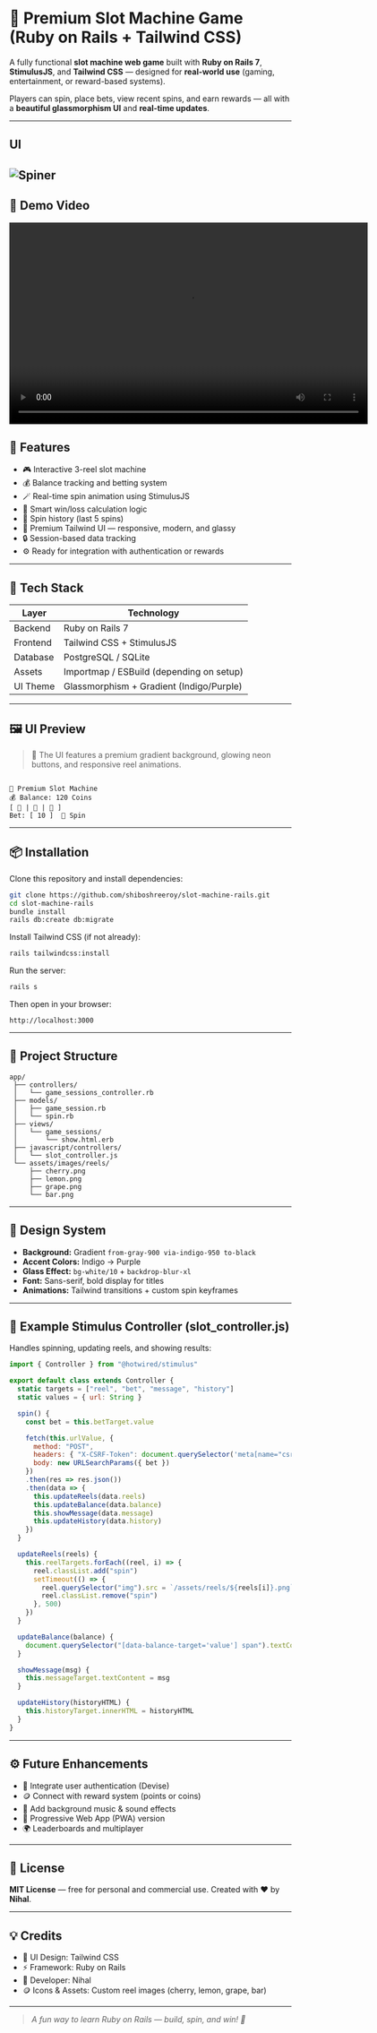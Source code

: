 # 🎰 Premium Slot Machine Game (Ruby on Rails + Tailwind CSS)

A fully functional **slot machine web game** built with **Ruby on Rails 7**, **StimulusJS**, and **Tailwind CSS** — designed for **real-world use** (gaming, entertainment, or reward-based systems).

Players can spin, place bets, view recent spins, and earn rewards — all with a **beautiful glassmorphism UI** and **real-time updates**.

---

## UI 
![Spiner](./app/assets/images/spainer.png)
---
## 🎥 Demo Video

<video width="640" height="360" controls>
  <source src="./app/assets/images/demo/20251026-1043-23.1031158.mp4" type="video/mp4">
  Your browser does not support the video tag.
</video>

## 🚀 Features

- 🎮 Interactive 3-reel slot machine  
- 💰 Balance tracking and betting system  
- 🪄 Real-time spin animation using StimulusJS  
- 🧠 Smart win/loss calculation logic  
- 🧾 Spin history (last 5 spins)  
- 🌈 Premium Tailwind UI — responsive, modern, and glassy  
- 🔒 Session-based data tracking  
- ⚙️ Ready for integration with authentication or rewards  

---

## 🧩 Tech Stack

| Layer | Technology |
|-------|-------------|
| Backend | Ruby on Rails 7 |
| Frontend | Tailwind CSS + StimulusJS |
| Database | PostgreSQL / SQLite |
| Assets | Importmap / ESBuild (depending on setup) |
| UI Theme | Glassmorphism + Gradient (Indigo/Purple) |

---

## 🖼️ UI Preview

> 🎨 The UI features a premium gradient background, glowing neon buttons, and responsive reel animations.

```

🎰 Premium Slot Machine
💰 Balance: 120 Coins
[ 🍒 | 🍋 | 🍇 ]
Bet: [ 10 ]  🎯 Spin

````

---

## 📦 Installation

Clone this repository and install dependencies:

```bash
git clone https://github.com/shiboshreeroy/slot-machine-rails.git
cd slot-machine-rails
bundle install
rails db:create db:migrate
````

Install Tailwind CSS (if not already):

```bash
rails tailwindcss:install
```

Run the server:

```bash
rails s
```

Then open in your browser:

```
http://localhost:3000
```

---

## 🧠 Project Structure

```
app/
 ├── controllers/
 │   └── game_sessions_controller.rb
 ├── models/
 │   ├── game_session.rb
 │   └── spin.rb
 ├── views/
 │   └── game_sessions/
 │       └── show.html.erb
 ├── javascript/controllers/
 │   └── slot_controller.js
 └── assets/images/reels/
     ├── cherry.png
     ├── lemon.png
     ├── grape.png
     └── bar.png
```

---

## 🎨 Design System

* **Background:** Gradient `from-gray-900 via-indigo-950 to-black`
* **Accent Colors:** Indigo → Purple
* **Glass Effect:** `bg-white/10` + `backdrop-blur-xl`
* **Font:** Sans-serif, bold display for titles
* **Animations:** Tailwind transitions + custom spin keyframes

---

## 🧱 Example Stimulus Controller (slot_controller.js)

Handles spinning, updating reels, and showing results:

```javascript
import { Controller } from "@hotwired/stimulus"

export default class extends Controller {
  static targets = ["reel", "bet", "message", "history"]
  static values = { url: String }

  spin() {
    const bet = this.betTarget.value

    fetch(this.urlValue, {
      method: "POST",
      headers: { "X-CSRF-Token": document.querySelector('meta[name="csrf-token"]').content },
      body: new URLSearchParams({ bet })
    })
    .then(res => res.json())
    .then(data => {
      this.updateReels(data.reels)
      this.updateBalance(data.balance)
      this.showMessage(data.message)
      this.updateHistory(data.history)
    })
  }

  updateReels(reels) {
    this.reelTargets.forEach((reel, i) => {
      reel.classList.add("spin")
      setTimeout(() => {
        reel.querySelector("img").src = `/assets/reels/${reels[i]}.png`
        reel.classList.remove("spin")
      }, 500)
    })
  }

  updateBalance(balance) {
    document.querySelector("[data-balance-target='value'] span").textContent = balance
  }

  showMessage(msg) {
    this.messageTarget.textContent = msg
  }

  updateHistory(historyHTML) {
    this.historyTarget.innerHTML = historyHTML
  }
}
```

---

## ⚙️ Future Enhancements

* 🔗 Integrate user authentication (Devise)
* 🪙 Connect with reward system (points or coins)
* 🎵 Add background music & sound effects
* 📱 Progressive Web App (PWA) version
* 🌍 Leaderboards and multiplayer

---

## 🧾 License

**MIT License** — free for personal and commercial use.
Created with ❤️ by **Nihal**.

---

## 💡 Credits

* 🎨 UI Design: Tailwind CSS
* ⚡ Framework: Ruby on Rails
* 💎 Developer: Nihal
* 🪙 Icons & Assets: Custom reel images (cherry, lemon, grape, bar)

---

> *A fun way to learn Ruby on Rails — build, spin, and win! 🎰*
